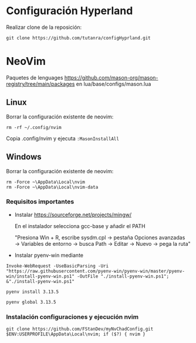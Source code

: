 # Configuración Hyperland
Realizar clone de la reposición:
```
git clone https://github.com/tutanra/configHyprland.git
```






# NeoVim

Paquetes de lenguages https://github.com/mason-org/mason-registry/tree/main/packages en lua/base/configs/mason.lua

## Linux
Borrar la configuración existente de neovim:
```
rm -rf ~/.config/nvim
```
Copia .config/nvim y ejecuta `:MasonInstallAll`

## Windows
Borrar la configuración existente de neovim:
```
rm -Force ~\AppData\Local\nvim
rm -Force ~\AppData\Local\nvim-data
```
### Requisitos importantes
- Instalar https://sourceforge.net/projects/mingw/

    En el instalador selecciona gcc-base y añadir el PATH
    
    "Presiona Win + R, escribe sysdm.cpl → pestaña Opciones avanzadas → Variables de entorno → busca Path → Editar → Nuevo → pega la ruta"

- Instalar pyenv-win mediante
```
Invoke-WebRequest -UseBasicParsing -Uri "https://raw.githubusercontent.com/pyenv-win/pyenv-win/master/pyenv-win/install-pyenv-win.ps1" -OutFile "./install-pyenv-win.ps1"; &"./install-pyenv-win.ps1"

pyenv install 3.13.5

pyenv global 3.13.5
```

### Instalación configuraciones y ejecución nvim

```
git clone https://github.com/FStanDev/myNvChadConfig.git $ENV:USERPROFILE\AppData\Local\nvim; if ($?) { nvim }
```

